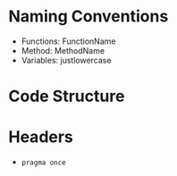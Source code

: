 # Naming Conventions
* Functions: FunctionName
* Method: MethodName
* Variables: justlowercase

# Code Structure


# Headers
* `pragma once`